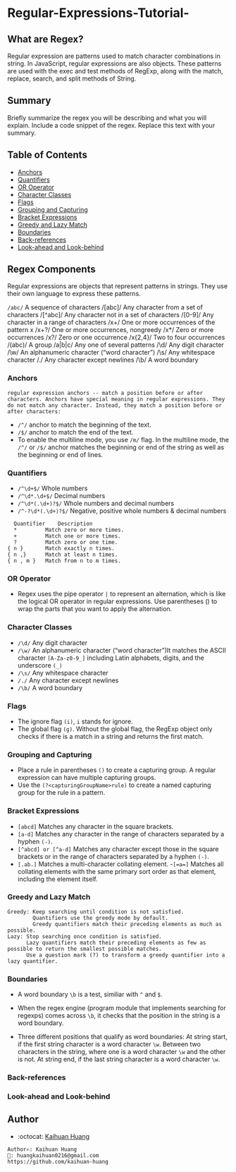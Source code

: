 # Regular-Expressions-Tutorial-

## What are Regex?

Regular expression are patterns used to match character combinations in string. In JavaScript, regular expressions are also objects. These patterns are used with the exec and test methods of RegExp, along with the match, replace, search, and split methods of String.

## Summary

Briefly summarize the regex you will be describing and what you will explain. Include a code snippet of the regex. Replace this text with your summary.


## Table of Contents

- [Anchors](#anchors)
- [Quantifiers](#quantifiers)
- [OR Operator](#or-operator)
- [Character Classes](#character-classes)
- [Flags](#flags)
- [Grouping and Capturing](#grouping-and-capturing)
- [Bracket Expressions](#bracket-expressions)
- [Greedy and Lazy Match](#greedy-and-lazy-match)
- [Boundaries](#boundaries)
- [Back-references](#back-references)
- [Look-ahead and Look-behind](#look-ahead-and-look-behind)

## Regex Components

Regular expressions are objects that represent patterns in strings. They use their own language to express these patterns.

`/abc/`	A sequence of characters
/[abc]/	Any character from a set of characters
/[^abc]/	Any character not in a set of characters
/[0-9]/	Any character in a range of characters
/x+/	One or more occurrences of the pattern x
/x+?/	One or more occurrences, nongreedy
/x*/	Zero or more occurrences
/x?/	Zero or one occurrence
/x{2,4}/	Two to four occurrences
/(abc)/	A group
/a|b|c/	Any one of several patterns
/\d/	Any digit character
/\w/	An alphanumeric character (“word character”)
/\s/	Any whitespace character
/./	Any character except newlines
/\b/	A word boundary


### Anchors
```
regular expression anchors -- match a position before or after characters. Anchors have special meaning in regular expressions. They do not match any character. Instead, they match a position before or after characters:
```
- `/^/`	anchor to match the beginning of the text.
- `/$/`	anchor to match the end of the text.
- To enable the multiline mode, you use `/m/` flag. In the multiline mode, the `/^/` or `/$/` anchor matches the beginning or end of the string as well as the beginning or end of lines.

### Quantifiers
- `/^\d+$/` Whole numbers
- `/^\d*.\d+$/` Decimal numbers
- `/^\d*(.\d+)?$/` Whole numbers and decimal numbers
- `/^-?\d*(.\d+)?$/` Negative, positive whole numbers & decimal numbers
```
  Quantifier	Description
  *	        Match zero or more times.
  +	        Match one or more times.
  ?	        Match zero or one time.
{ n }	    Match exactly n times.
{ n ,}	    Match at least n times.
{ n , m }	Match from n to m times.
```
### OR Operator
- Regex uses the pipe operator `|` to represent an alternation, which is like the logical OR operator in regular expressions. Use parentheses () to wrap the parts that you want to apply the alternation.


### Character Classes

- `/\d/`	Any digit character
- `/\w/`	An alphanumeric character (“word character”)It matches the ASCII character `[A-Za-z0-9_]` including Latin alphabets, digits, and the underscore `(_)`
- `/\s/`	Any whitespace character
- `/./`	Any character except newlines
- `/\b/`	A word boundary

### Flags

- The ignore flag `(i)`, `i` stands for ignore.
- The global flag `(g)`. Without the global flag, the RegExp object only checks if there is a match in a string and returns the first match.

### Grouping and Capturing

- Place a rule in parentheses `()` to create a capturing group. A regular expression can have multiple capturing groups.
- Use the `(?<capturingGroupName>rule)` to create a named capturing group for the rule in a pattern.

### Bracket Expressions

- `[abcd]`             Matches any character in the square brackets.
- `[a-d]`               Matches any character in the range of characters separated by a hyphen `(-)`.
- `[^abcd] or [^a-d]`   Matches any character except those in the square brackets or in the range of characters separated by a hyphen `(-)`.
- `[.ab.]`              Matches a multi-character collating element.
-`[=a=]`               Matches all collating elements with the same primary sort order as that element, including the element itself.


### Greedy and Lazy Match
```
Greedy: Keep searching until condition is not satisfied.
        Quantifiers use the greedy mode by default.
        Greedy quantifiers match their preceding elements as much as possible.
Lazy: Stop searching once condition is satisfied.
      Lazy quantifiers match their preceding elements as few as possible to return the smallest possible matches.
      Use a question mark (?) to transform a greedy quantifier into a lazy quantifier.
```

### Boundaries
- A word boundary `\b` is a test, similiar with `^` and `$`.

- When the regex engine (program module that implements searching for regexps) comes across `\b`, it checks that the position in the string is a word boundary.
- Three different positions that qualify as word boundaries: At string start, if the first string character is a word character `\w`. Between two characters in the string, where one is a word character `\w` and the other is not. At string end, if the last string character is a word character `\w`.
### Back-references

### Look-ahead and Look-behind

## Author
- :octocat: [Kaihuan Huang](https://github.com/kaihuan-huang)<br />

```
Author✍️: Kaihuan Huang
📧: huangkaihuan0216@gmail.com
https://github.com/kaihuan-huang

```